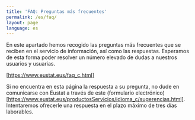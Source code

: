 ```yaml
---
title: 'FAQ: Preguntas más frecuentes'
permalink: /es/faq/
layout: page
language: es
---
```




En este apartado hemos recogido las preguntas más frecuentes que se reciben en el servicio de información, así como las respuestas. Esperamos de esta forma poder resolver un número elevado de dudas a nuestros usuarios y usuarias.

[https://www.eustat.eus/faq_c.html]


Si no encuentra en esta página la respuesta a su pregunta, no dude en comunicarse con Eustat a través de este 
(formulario electrónico) [https://www.eustat.eus/productosServicios/idioma_c/sugerencias.html].
Intentaremos ofrecerle una respuesta en el plazo máximo de tres días laborables.

